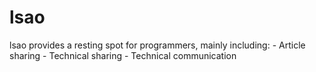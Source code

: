 # lsao
lsao provides a resting spot for programmers, mainly including: - Article sharing - Technical sharing - Technical communication
